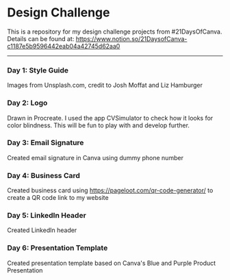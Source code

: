 # Design Challenge #

This is a repository for my design challenge projects from #21DaysOfCanva. Details can be found at:
https://www.notion.so/21DaysofCanva-c1187e5b9596442eab04a42745d62aa0

- - - -

### Day 1: Style Guide ###
Images from Unsplash.com, credit to Josh Moffat and Liz Hamburger

### Day 2: Logo ###
Drawn in Procreate. I used the app CVSimulator to check how it looks for color blindness. This will be fun to play with and develop further. 

### Day 3: Email Signature ###
Created email signature in Canva using dummy phone number

### Day 4: Business Card ###
Created business card using https://pageloot.com/qr-code-generator/ to create a QR code link to my website

### Day 5: LinkedIn Header ###
Created LinkedIn header

### Day 6: Presentation Template ###
Created presentation template based on Canva's Blue and Purple Product Presentation
